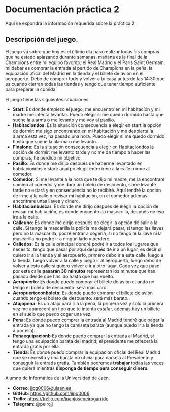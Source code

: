 # Documentación práctica 2
Aqui se expondrá la información requerida sobre la práctica 2.

## Descripción del juego.
El juego va sobre que hoy es el último día para realizar todas las compras que he estado aplazando durante semanas, mañana es la final de la Champions entre mi equipo favorito, el Real Madrid y el Paris Saint Germain, mi deber es comprar la entrada al partido de Champions en la peña, la equipación ofical del Madrid en la tienda y el billete de avión en el aeropuerto. Debo de comprar todo y volver a tu casa antes de las 14:30 que es cuando cierran todas las tiendas y tengo que tener tiempo suficiente para preparar la comida.

El juego tiene las siguientes situaciones:
* **Start**: Es donde empiezo el juego, me encuentro en mi habitación y mi madre me intenta levantar. Puedo elegir si me quedo dormido hasta que suene la alarma o me levanto y me voy al pasillo.
* **Habitaciondos**: Es la situación consecuencia a elegir en start la opción de dormir: me sigo encontrando en mi habitación y me despierta la alarma esta vez, ha pasado una hora.  Puedo elegir si me quedo dormido hasta que suene la alarma o me levanto.
* **Finalone**: Es la situación consecuencia a elegir en Habitaciondos la opción de dormir: me levanto tarde y no me da tiempo a hacer las compras, he perdido mi objetivo.
* **Pasillo**: Es donde me dirijo después de haberme levantado en habitaciondos o start: aqui po elegir entre irme a la calle o irme al comedor.
* **Comedor**: Si me levanté a la hora que te dijo mi madre, me la encontraré camino al comedor y me dará un boleto de descuento, si me levanté tarde no estará y en consecuencia no lo recibiré. Aquí tendré la opción de irme a la calle o revisar mi habitación, en el comedor además encontrare unas llaves y dinero.
* **Habitacionbuscar**: Es donde me dirijo después de elegir la opción de revisar mi habitación, es donde encuentro la mascarilla, después de eso iré a la calle.
* **Calleuno**: Es donde me dirijo después de elegir la opción de salir a la calle. Si tengo la mascarilla la policía me dejará pasar, si tengo las llaves pero no la mascarilla, podré entrar a cogerla, si no tengo ni la llave ni la mascarilla no podré ir a ningún lado y perderé.
* **Calledos**: Es la calle principal dondré podré ir a todos los lugares que necesito, tengo que pasar por aquí después de ir a un lugar, es decir si quiero ir a la tienda y al aeropuerto, primero debo ir a esta calle, luego a la tienda, luego volver a la calle y luego ir al aeropuerto, luego debo de volver a esta calle si quiero volver a ir a otro lugar. Cada vez que pase por esta calle **pasarán 30 minutos** representan los minutos que han pasado desde que has ido hasta que has vuelto.
* **Aeropuerto**: Es donde puedo comprar el billete de avión cuando no tengo el boleto de descuento: será mas caro.
* **Aeropuertoconboleto**: Es donde puedo comprar el billete de avión cuando tengo el boleto de descuento: será más barato.
* **Atajopena**: Es un atajo para ir a la peña, la primera vez y solo la primera vez me aparecerá un tipo que te intenta estafar, además hay un billete en el suelo que puedo coger una vez.
* **Pena**: Es donde puedo comprar la entrada al Madrid tendré que pagar la entrada ya que no tengo la camiseta barata (aunque puedo ir a la tienda a por ella).
* **Penaequipacionb**:Es donde puedo comprar la entrada al Madrid, si tengo una equipación barata del madrid, el presidente me ofrecerá la entrada gratis por ella.
* **Tienda**: Es donde puedo comprar la equipación oficial del Real Madrid que se necesita y una barata no oficial para darsela al Presidente y conseguir la entrada gratis. También podremos **trabajar** todas las veces que quiera mientras **disponga de tiempo para conseguir dinero**.

Alumno de Informática de la Universidad de Jaén.
* **Correo**: jjpg0006@ujaen.es
* **GitHub**: https://github.com/jjpg0006
* **Trello**: https://trello.com/juanjosepeirogarrido
* **Telegram**: @peirojj


